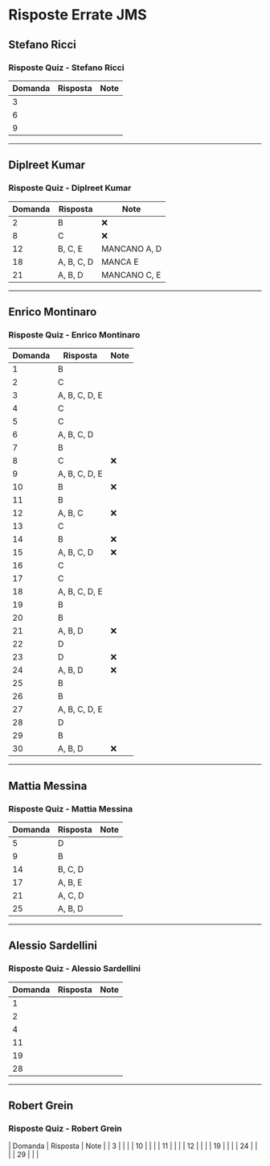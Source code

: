 # Risposte Errate JMS

## Stefano Ricci

### Risposte Quiz - Stefano Ricci

| Domanda | Risposta | Note |
|---|---|---|
| 3 | | |
| 6 | | |
| 9 | | |


---

## Diplreet Kumar

### Risposte Quiz - Diplreet Kumar

| Domanda | Risposta | Note |
|---|---|---|
| 2 | B | ❌ |
| 8 | C | ❌ |
| 12 | B, C, E | MANCANO A, D |
| 18 | A, B, C, D | MANCA E |
| 21 | A, B, D | MANCANO C, E |

---

## Enrico Montinaro

### Risposte Quiz - Enrico Montinaro

| Domanda | Risposta | Note |
|---|---|---|
| 1 | B | |
| 2 | C | |
| 3 | A, B, C, D, E | |
| 4 | C | |
| 5 | C | |
| 6 | A, B, C, D | |
| 7 | B | |
| 8 | C | ❌ |
| 9 | A, B, C, D, E | |
| 10 | B | ❌ |
| 11 | B | |
| 12 | A, B, C | ❌ |
| 13 | C | |
| 14 | B | ❌ |
| 15 | A, B, C, D | ❌ |
| 16 | C | |
| 17 | C | |
| 18 | A, B, C, D, E | |
| 19 | B | |
| 20 | B | |
| 21 | A, B, D | ❌ |
| 22 | D | |
| 23 | D | ❌ |
| 24 | A, B, D | ❌ |
| 25 | B | |
| 26 | B | |
| 27 | A, B, C, D, E | |
| 28 | D | |
| 29 | B | |
| 30 | A, B, D | ❌ |

---

## Mattia Messina

### Risposte Quiz - Mattia Messina

| Domanda | Risposta | Note |
|---|---|---|
| 5 | D | |
| 9 | B | |
| 14 | B, C, D | |
| 17 | A, B, E | |
| 21 | A, C, D | |
| 25 | A, B, D | |

---

## Alessio Sardellini

### Risposte Quiz - Alessio Sardellini

| Domanda | Risposta | Note |
|---|---|---|
| 1 | | |
| 2 | | |
| 4 | | |
| 11 | | |
| 19 | | |
| 28 | | |

---

## Robert Grein

### Risposte Quiz - Robert Grein

| Domanda | Risposta | Note |
| 3 | | |
| 10 | | |
| 11 | | |
| 12 | | |
| 19 | | |
| 24 | | |
| 29 | | |

